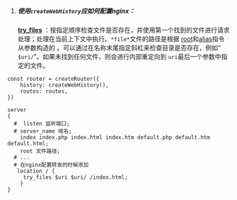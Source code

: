 1. ##### 使用`createWebHistory`应如何配置nginx：

   [**try_files**](http://nginx.org/en/docs/http/ngx_http_core_module.html#try_files) ：按指定顺序检查文件是否存在，并使用第一个找到的文件进行请求处理；处理在当前上下文中执行。`*file*`文件的路径是根据 [root](http://nginx.org/en/docs/http/ngx_http_core_module.html#root)和[alias](http://nginx.org/en/docs/http/ngx_http_core_module.html#alias)指令从参数构造的 。可以通过在名称末尾指定斜杠来检查目录是否存在，例如“ `$uri/`”。如果未找到任何文件，则会进行内部重定向到 `uri`最后一个参数中指定的文件。

```tsx
const router = createRouter({
    history: createWebHistory(),
    routes: routes,
})
```

```nginx
server
{
  #  listen 监听端口;
  # server_name 域名;
    index index.php index.html index.htm default.php default.htm default.html;
    root 文件路径;
  # ...
  # 在nginx配置转发的时候添加
   location / {
     try_files $uri $uri/ /index.html;
    }
}
```

